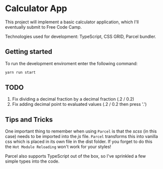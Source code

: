 # Calculator App

This project will implement a basic calculator application, which I'll eventually submit to Free Code Camp.

Technologies used for development: TypeScript, CSS GRID, Parcel bundler.

## Getting started

To run the development enviroment enter the following command:

```zsh
yarn run start
```

## TODO

1. Fix dividing a decimal fraction by a decimal fraction (.2 / 0.2)
1. Fix adding decimal point to evaluated values (.2 / 0.2 then press '.')

## Tips and Tricks

One important thing to remember when using `Parcel` is that the _scss_ (in this case) needs to be imported into the _js_ file. `Parcel` transforms this into vanilla css which is placed in its own file in the dist folder. If you forget to do this the `Hot Module Reloading` won't work for your styles!

Parcel also supports TypeScript out of the box, so I've sprinkled a few simple types into the code.
